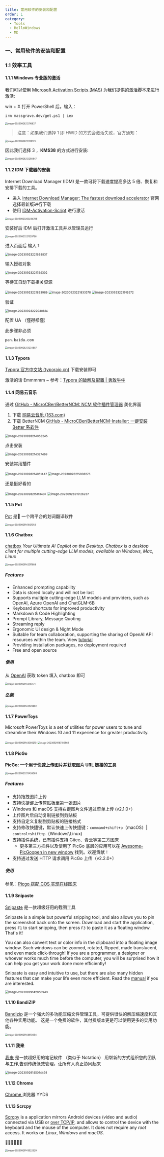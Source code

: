 ```yaml
---
title: 常用软件的安装和配置
order: 1
category:
  - Tools
  - HelloWindows
  - MD
---
```


### 一、常用软件的安装和配置

### 1.1 效率工具

#### 1.1.1 Windows 专业版的激活

我们可以使用 [Microsoft Activation Scripts (MAS)](https://massgrave.dev/index.html) 为我们提供的激活脚本来进行激活:

win + X 打开 PowerShell 后，输入：

```shell
irm massgrave.dev/get.ps1 | iex
```

<img src="https://yong-gan-niu-niu-1311841992.cos.ap-beijing.myqcloud.com/images/image-20230928212116837.png" alt="image-20230928212116837" style="zoom: 50%;" />

<blockquote alt="danger">
    <p>
        注意：如果我们选择 1 即 HWID 的方式会激活失败，官方通知：
    </p>
</blockquote>


<img src="https://yong-gan-niu-niu-1311841992.cos.ap-beijing.myqcloud.com/images/image-20230928212138173.png" alt="image-20230928212138173" style="zoom:50%;" />

因此我们选择 3 ，**KMS38** 的方式进行安装:

<img src="https://yong-gan-niu-niu-1311841992.cos.ap-beijing.myqcloud.com/images/image-20230928212250847.png" alt="image-20230928212250847" style="zoom:50%;" />

#### 1.1.2 IDM 下载器的安装

Internet Download Manager (IDM) 是一款可将下载速度提高多达 5 倍、恢复和安排下载的工具。

- 进入 [Internet Download Manager: The fastest download accelerator](https://www.internetdownloadmanager.com/) 官网选择最新版进行下载
- 使用 [IDM-Activation-Script](https://github.com/lstprjct/IDM-Activation-Script) 进行激活

<img src="https://yong-gan-niu-niu-1311841992.cos.ap-beijing.myqcloud.com/images/image-20230923200234786.png" alt="image-20230923200234786" style="zoom:50%;" />

安装好后 IDM 后打开激活工具并以管理员运行

<img src="https://yong-gan-niu-niu-1311841992.cos.ap-beijing.myqcloud.com/images/image-20230923221529766.png" alt="image-20230923221529766" style="zoom:50%;" />



进入页面后 输入 1

<img src="https://yong-gan-niu-niu-1311841992.cos.ap-beijing.myqcloud.com/images/image-20230923221638837.png" alt="image-20230923221638837" style="zoom:67%;" />

输入授权对象

<img src="https://yong-gan-niu-niu-1311841992.cos.ap-beijing.myqcloud.com/images/image-20230923221744302.png" alt="image-20230923221744302" style="zoom:67%;" />

等待其自动下载相关资源

<img src="https://yong-gan-niu-niu-1311841992.cos.ap-beijing.myqcloud.com/images/image-20230923221823986.png" alt="image-20230923221823986" style="zoom:67%;" />

<img src="https://yong-gan-niu-niu-1311841992.cos.ap-beijing.myqcloud.com/images/image-20230923221833578.png" alt="image-20230923221833578" style="zoom:67%;" />

<img src="https://yong-gan-niu-niu-1311841992.cos.ap-beijing.myqcloud.com/images/image-20230923221916272.png" alt="image-20230923221916272" style="zoom:67%;" />

验证

<img src="https://yong-gan-niu-niu-1311841992.cos.ap-beijing.myqcloud.com/images/image-20230923222030614.png" alt="image-20230923222030614" style="zoom:67%;" />

配置 UA （懂得都懂）

此步骤非必须

`pan.baidu.com`

<img src="https://yong-gan-niu-niu-1311841992.cos.ap-beijing.myqcloud.com/images/image-20230928213234687.png" alt="image-20230928213234687" style="zoom:50%;" />

#### 1.1.3 Typora

[Typora 官方中文站 (typoraio.cn)](https://typoraio.cn/) 下载安装即可



激活的话 Emmmmm ~ 参考：[Typora 的破解及配置 | 勇敢牛牛](http://8.130.21.128/zh/Study/Tools/Dev/dev_07.html)



#### 1.1.4 网易云音乐

通过 [GitHub - MicroCBer/BetterNCM: NCM 软件插件管理器](https://github.com/MicroCBer/BetterNCM) 美化界面

1. 下载 [网易云音乐 (163.com)](https://music.163.com/#/download)
2. 下载 BetterNCM [GitHub - MicroCBer/BetterNCM-Installer: 一键安装 Better 系软件](https://github.com/MicroCBer/BetterNCM-Installer)

<img src="https://yong-gan-niu-niu-1311841992.cos.ap-beijing.myqcloud.com/images/image-20230928214058245.png" alt="image-20230928214058245" style="zoom:67%;" />

点击安装

<img src="https://yong-gan-niu-niu-1311841992.cos.ap-beijing.myqcloud.com/images/image-20230928214327469.png" alt="image-20230928214327469" style="zoom:67%;" />



安装常用插件

<img src="https://yong-gan-niu-niu-1311841992.cos.ap-beijing.myqcloud.com/images/image-20230928214951447.png" alt="image-20230928214951447" style="zoom:67%;" />

<img src="https://yong-gan-niu-niu-1311841992.cos.ap-beijing.myqcloud.com/images/image-20230928215008275.png" alt="image-20230928215008275" style="zoom:67%;" />

还是挺好看的

<img src="https://yong-gan-niu-niu-1311841992.cos.ap-beijing.myqcloud.com/images/image-20230928215113437.png" alt="image-20230928215113437" style="zoom:67%;" />

<img src="https://yong-gan-niu-niu-1311841992.cos.ap-beijing.myqcloud.com/images/image-20230928215126237.png" alt="image-20230928215126237" style="zoom:67%;" />

#### 1.1.5  Pot

[Pot](https://github.com/pot-app/pot-desktop) 是🌈 一个跨平台的划词翻译软件



<img src="https://yong-gan-niu-niu-1311841992.cos.ap-beijing.myqcloud.com/images/image-20230929141821054.png" alt="image-20230929141821054" style="zoom:50%;" />



#### 1.1.6  Chatbox

[chatbox](https://github.com/Bin-Huang/chatbox) *Your Ultimate AI Copilot on the Desktop.
Chatbox is a desktop client for multiple cutting-edge LLM models, available on Windows, Mac, Linux*

<img src="https://yong-gan-niu-niu-1311841992.cos.ap-beijing.myqcloud.com/images/image-20230929142011888.png" alt="image-20230929142011888" style="zoom:50%;" />

##### Features

- Enhanced prompting capability
- Data is stored locally and will not be lost
- Supports multiple cutting-edge LLM models and providers, such as OpenAI, Azure OpenAI and ChatGLM-6B
- Keyboard shortcuts for improved productivity
- Markdown & Code Highlighting
- Prompt Library, Message Quoting
- Streaming reply
- Ergonomic UI design & Night Mode
- Suitable for team collaboration, supporting the sharing of OpenAI API resources within the team. View [tutorial](https://github.com/Bin-Huang/chatbox/blob/main/team-sharing/README.md)
- Providing installation packages, no deployment required
- Free and open source

##### 使用

从 [OpenAI](https://openai.com/) 获取 token 填入 chatbox 即可

<img src="https://yong-gan-niu-niu-1311841992.cos.ap-beijing.myqcloud.com/images/image-20230929142143171.png" alt="image-20230929142143171" style="zoom:50%;" />

##### 弘毅

<img src="https://yong-gan-niu-niu-1311841992.cos.ap-beijing.myqcloud.com/images/image-20230929142529982.png" alt="image-20230929142529982" style="zoom:50%;" />

#### 1.1.7 PowerToys

Microsoft PowerToys is a set of utilities for power users to tune and streamline their Windows 10 and 11 experience for greater productivity.

<img src="https://yong-gan-niu-niu-1311841992.cos.ap-beijing.myqcloud.com/images/image-20230929143005210.png" alt="image-20230929143005210" style="zoom:50%;" />

<img src="https://yong-gan-niu-niu-1311841992.cos.ap-beijing.myqcloud.com/images/image-20230929143102862.png" alt="image-20230929143102862" style="zoom:50%;" />

#### 1.1.8 PicGo

**PicGo: 一个用于快速上传图片并获取图片 URL 链接的工具**

<img src="https://yong-gan-niu-niu-1311841992.cos.ap-beijing.myqcloud.com/images/image-20230923213426063.png" alt="image-20230923213426063" style="zoom:50%;" />

##### Features

- 支持拖拽图片上传
- 支持快捷键上传剪贴板里第一张图片
- Windows 和 macOS 支持右键图片文件通过菜单上传 (v2.1.0+)
- 上传图片后自动复制链接到剪贴板
- 支持自定义复制到剪贴板的链接格式
- 支持修改快捷键，默认快速上传快捷键：`command+shift+p`（macOS）| `control+shift+p`（Windows\Linux)
- 支持插件系统，已有插件支持 Gitee、青云等第三方图床
    - 更多第三方插件以及使用了 PicGo 底层的应用可以在 [Awesome-PicGoopen in new window](https://github.com/PicGo/Awesome-PicGo) 找到。欢迎贡献！
- 支持通过发送 HTTP 请求调用 PicGo 上传（v2.2.0+)

##### 使用

参见：[Picgo 搭配 COS 实现在线图床](http://8.130.21.128/zh/Study/Tools/Dev/dev_06.html#_2-3-%E5%AE%89%E8%A3%85%E5%8F%8A%E9%85%8D%E7%BD%AE)

#### 1.1.9 Snipaste

[Snipaste](https://www.snipaste.com/) 是一款超级好用的截图工具

Snipaste is a simple but powerful snipping tool, and also allows you to pin the screenshot back onto the screen. Download and start the application, press `F1` to start snipping, then press `F3` to paste it as a floating window. That's it!

You can also convert text or color info in the clipboard into a floating image window. Such windows can be zoomed, rotated, flipped, made translucent, and even made click-through! If you are a programmer, a designer or whoever works much time before the computer, you will be surprised how it can help you get your work done more efficiently!

Snipaste is easy and intuitive to use, but there are also many hidden features that can make your life even more efficient. Read the [manual](https://docs.snipaste.com/) if you are interested.

<img src="https://yong-gan-niu-niu-1311841992.cos.ap-beijing.myqcloud.com/images/image-20230929142850943.png" alt="image-20230929142850943" style="zoom:67%;" />

#### 1.1.10 BandiZIP

[Bandizip](https://www.bandisoft.com/bandizip/) 是一个强大的多功能压缩文件管理工具，可提供很快的解压缩速度和其他各种实用功能。 这是一个免费的软件，其付费版本更是可以使用更多的实用功能。



<img src="https://yong-gan-niu-niu-1311841992.cos.ap-beijing.myqcloud.com/images/image-20230929144813094.png" alt="image-20230929144813094" style="zoom:50%;" />

#### 1.1.11 我来

[我来](https://www.wolai.com/) 是一款超好用的笔记软件 （类似于 Notation） 用崭新的方式组织您的团队与工作,告别传统低效管理，让所有人真正协同起来

<img src="https://yong-gan-niu-niu-1311841992.cos.ap-beijing.myqcloud.com/images/image-20230929145014498.png" alt="image-20230929145014498" style="zoom:67%;" />

#### 1.1.12 Chrome

[Chrome ](https://www.google.com/intl/zh-HK/chrome/?brand=YTUH&gclid=CjwKCAjwyNSoBhA9EiwA5aYlb-trT4VVJUAghswTRfsjT1QXWleij_ABMCSn-hKZEDNZ8raL9SewIRoCGt0QAvD_BwE&gclsrc=aw.ds) 浏览器 YYDS

#### 1.1.13 Scrcpy

[Scrcpy](https://github.com/Genymobile/scrcpy) is a application mirrors Android devices (video and audio) connected via USB or [over TCP/IP](https://github.com/Genymobile/scrcpy/blob/master/doc/connection.md#tcpip-wireless), and allows to control the device with the keyboard and the mouse of the computer. It does not require any *root* access. It works on *Linux*, *Windows* and *macOS*.

🤣🤣🤣🤣🤣🤣

<img src="https://yong-gan-niu-niu-1311841992.cos.ap-beijing.myqcloud.com/images/image-20230929145522529.png" alt="image-20230929145522529" style="zoom:50%;" />